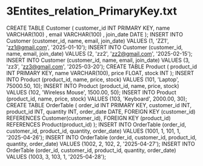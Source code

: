 # 3Entites_relation_PrimaryKey.txt

CREATE TABLE Customer (
    customer_id INT PRIMARY KEY,
    name VARCHAR(100) ,
    email VARCHAR(100) ,
    join_date DATE
);
INSERT INTO Customer (customer_id, name, email, join_date)
VALUES (1, 'ZZ1', 'zz1@gmail.com', '2025-01-10');
INSERT INTO Customer (customer_id, name, email, join_date)
VALUES (2, 'zz2', 'zz2@gmail.com', '2025-02-15');
INSERT INTO Customer (customer_id, name, email, join_date)
VALUES (3, 'zz3', 'zz3@gmail.com', '2025-03-20');
CREATE TABLE Product (
    product_id INT PRIMARY KEY,
    name VARCHAR(100),
    price FLOAT,
    stock INT
);
INSERT INTO Product (product_id, name, price, stock)
VALUES (101, 'Laptop', 75000.50, 10);
INSERT INTO Product (product_id, name, price, stock)
VALUES (102, 'Wireless Mouse', 1500.00, 50);
INSERT INTO Product (product_id, name, price, stock)
VALUES (103, 'Keyboard', 2000.00, 30);
CREATE TABLE OrderTable (
    order_id INT PRIMARY KEY,
    customer_id INT,
    product_id INT,
    quantity INT,
    order_date DATE,
    FOREIGN KEY (customer_id) REFERENCES Customer(customer_id),
    FOREIGN KEY (product_id) REFERENCES Product(product_id)
);
INSERT INTO OrderTable (order_id, customer_id, product_id, quantity, order_date)
VALUES (1001, 1, 101, 1, '2025-04-26');
INSERT INTO OrderTable (order_id, customer_id, product_id, quantity, order_date)
VALUES (1002, 2, 102, 2, '2025-04-27');
INSERT INTO OrderTable (order_id, customer_id, product_id, quantity, order_date)
VALUES (1003, 3, 103, 1, '2025-04-28');
